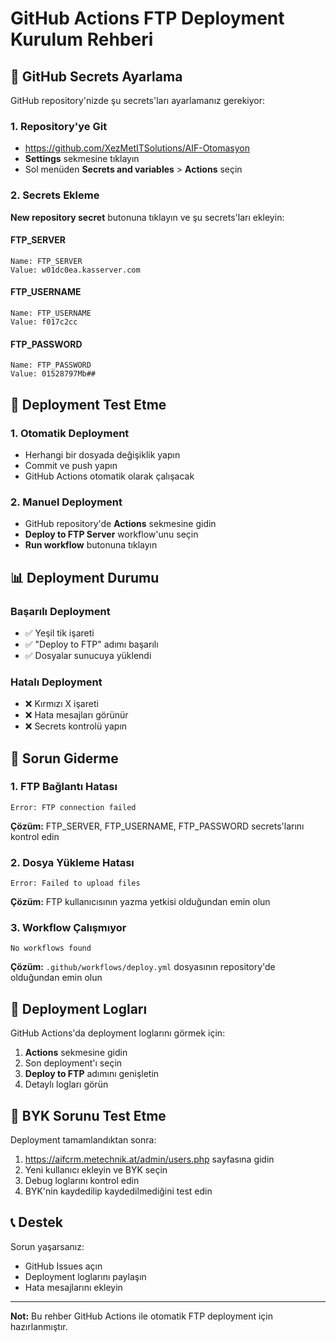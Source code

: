 # GitHub Actions FTP Deployment Kurulum Rehberi

## 🔐 GitHub Secrets Ayarlama

GitHub repository'nizde şu secrets'ları ayarlamanız gerekiyor:

### 1. Repository'ye Git
- https://github.com/XezMetITSolutions/AIF-Otomasyon
- **Settings** sekmesine tıklayın
- Sol menüden **Secrets and variables** > **Actions** seçin

### 2. Secrets Ekleme
**New repository secret** butonuna tıklayın ve şu secrets'ları ekleyin:

#### FTP_SERVER
```
Name: FTP_SERVER
Value: w01dc0ea.kasserver.com
```

#### FTP_USERNAME
```
Name: FTP_USERNAME
Value: f017c2cc
```

#### FTP_PASSWORD
```
Name: FTP_PASSWORD
Value: 01528797Mb##
```

## 🚀 Deployment Test Etme

### 1. Otomatik Deployment
- Herhangi bir dosyada değişiklik yapın
- Commit ve push yapın
- GitHub Actions otomatik olarak çalışacak

### 2. Manuel Deployment
- GitHub repository'de **Actions** sekmesine gidin
- **Deploy to FTP Server** workflow'unu seçin
- **Run workflow** butonuna tıklayın

## 📊 Deployment Durumu

### Başarılı Deployment
- ✅ Yeşil tik işareti
- ✅ "Deploy to FTP" adımı başarılı
- ✅ Dosyalar sunucuya yüklendi

### Hatalı Deployment
- ❌ Kırmızı X işareti
- ❌ Hata mesajları görünür
- ❌ Secrets kontrolü yapın

## 🔧 Sorun Giderme

### 1. FTP Bağlantı Hatası
```
Error: FTP connection failed
```
**Çözüm:** FTP_SERVER, FTP_USERNAME, FTP_PASSWORD secrets'larını kontrol edin

### 2. Dosya Yükleme Hatası
```
Error: Failed to upload files
```
**Çözüm:** FTP kullanıcısının yazma yetkisi olduğundan emin olun

### 3. Workflow Çalışmıyor
```
No workflows found
```
**Çözüm:** `.github/workflows/deploy.yml` dosyasının repository'de olduğundan emin olun

## 📝 Deployment Logları

GitHub Actions'da deployment loglarını görmek için:

1. **Actions** sekmesine gidin
2. Son deployment'ı seçin
3. **Deploy to FTP** adımını genişletin
4. Detaylı logları görün

## 🎯 BYK Sorunu Test Etme

Deployment tamamlandıktan sonra:

1. https://aifcrm.metechnik.at/admin/users.php sayfasına gidin
2. Yeni kullanıcı ekleyin ve BYK seçin
3. Debug loglarını kontrol edin
4. BYK'nin kaydedilip kaydedilmediğini test edin

## 📞 Destek

Sorun yaşarsanız:
- GitHub Issues açın
- Deployment loglarını paylaşın
- Hata mesajlarını ekleyin

---

**Not:** Bu rehber GitHub Actions ile otomatik FTP deployment için hazırlanmıştır.
